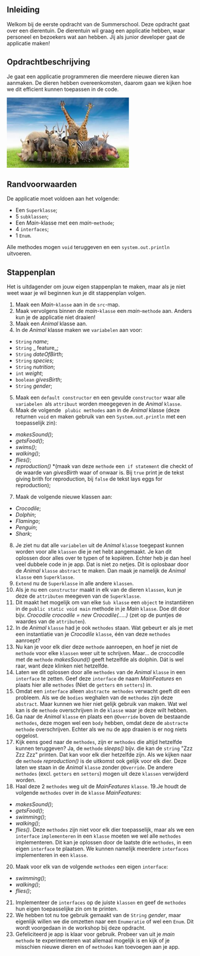 
## Inleiding

Welkom bij de eerste opdracht van de Summerschool. Deze opdracht gaat over een dierentuin. De dierentuin wil graag een applicatie hebben, waar personeel en bezoekers wat aan hebben. Jij als junior developer gaat de applicatie maken!

## Opdrachtbeschrijving

Je gaat een applicatie programmeren die meerdere nieuwe dieren kan aanmaken. De dieren hebben overeenkomsten, daarom gaan we kijken hoe we dit efficient kunnen toepassen in de code.

![Dierentuin!](./uploads/dieren.JPG)

## Randvoorwaarden

De applicatie moet voldoen aan het volgende:

- Een `Superklasse`;
- 5 `subklassen`;
- Een _Main_-klasse met een _main_-`methode`;
- 4 `interfaces`;
- 1 `Enum`.

Alle methodes mogen `void` teruggeven en een `system.out.println` uitvoeren.

## Stappenplan
Het is uitdagender om jouw eigen stappenplan te maken, maar als je niet weet waar je wil beginnen kun je dit stappenplan volgen.
1. Maak een _Main_-`klasse` aan in de `src`-map.
2. Maak vervolgens binnen de _main_-`klasse` een _main_-`methode` aan. Anders kun je de applicatie niet draaien!
3. Maak een _Animal_ klasse aan.
4. In de _Animal_ klasse maken we `variabelen` aan voor:
- `String` _name_;
- `String` _ feature_;
- `String` _dateOfBirth_;
- `String` _species_;
- `String` _nutrition_;
- `int` _weight_;
- `boolean` _givesBirth_;
- `String` _gender_;
5. Maak een `default constructor` en een gevulde `constructor` waar alle `variabelen `als `attribuut` worden meegegeven in de _Animal_ `klasse`.
6. Maak de volgende ` plubic methodes` aan in de _Animal_ klasse (deze returnen `void` en maken gebruik van een `System.out.println` met een toepasselijk zin):
- _makesSound()_;
- _getsFood()_;
- _swims()_;
- _walking()_;
- _flies()_;
- _reproduction()_ *(maak van deze `methode` een` if statement` die checkt of de waarde van _givesBirth_ waar of onwaar is. Bij `true` print je de tekst giving brith for reproduction, bij `false` de tekst lays eggs for reproduction);
7. Maak de volgende nieuwe klassen aan:
- _Crocodile_;
- _Dolphin_;
- _Flamingo_;
- _Penguin_;
- _Shark_;
8. Je ziet nu dat alle `variabelen` uit de _Animal_ `klasse` toegepast kunnen worden voor alle `klassen` die je net hebt aangemaakt. Je kan dit oplossen door alles over te typen of te kopiëren. Echter heb je dan heel veel dubbele code in je app. Dat is niet zo netjes. Dit is oplosbaar door de _Animal_ `klasse` `abstract` te maken. Dan maak je namelijk de _Animal_ `klasse` een `Superklasse`. 
9. `Extend` nu de `Superklasse` in alle andere `klassen`. 
10. Als je nu een `constructor` maakt in elk van de dieren `klassen`, kun je deze de `attributen` meegeven van de `Superklasse`.
11. Dit maakt het mogelijk om van elke `Sub klasse` een `object` te instantiëren in de `public static void main` methode in je _Main_ `klasse`. Doe dit door bijv. 
 _Crocodile crocodile = new Crocodile(.....)_ (zet op de puntjes de waardes van de `attributen`).
12. In de _Animal_ `klasse` had je ook `methodes` staan. Wat gebeurt er als je met een instantiatie van je _Crocodile_ `klasse`, één van deze `methodes` aanroept?
13. Nu kan je voor elk dier deze `methode` aanroepen, en hoef je niet de `methode` voor elke `klassen` weer uit te schrijven. Maar... de croccodile met de `methode` _makesSound()_ geeft hetzelfde als dolphin. Dát is wel raar, want deze klinken niet hetzelfde.
14. Laten we dit oplossen door alle `methodes` van de _Animal_ `klasse` in een `interface` te zetten. Geef deze `interface` de naam _MainFeatures_ en plaats hier alle `methodes` (Niet de `getters` en `setters`) in.
15. Omdat een `interface` alleen `abstracte methodes` verwacht geeft dit een probleem. Als we de `bodies` weghalen van de `methodes` zijn deze `abstract`. Maar kunnen we hier niet gelijk gebruik van maken. Wat wel kan is de `methode` overschrijven in de `klasse` waar je deze wilt hebben. 
16. Ga naar de _Animal_ `klasse` en plaats een `@Override` boven de bestaande `methodes`, deze mogen wel een `body` hebben, omdat deze de `abstracte methode` overschrijven. Echter als we nu de app draaien is er nog niets opgelost. 
17. Kijk eens goed naar de `methodes`, zijn er `methodes` die altijd hetzelfde kunnen teruggeven? Ja, de `methode` _sleeps()_ bijv. die kan de `string` "Zzz Zzz Zzz" printen. Dat kan voor elk dier hetzelfde zijn. Als we kijken naar de `methode` _reproduction()_ is de uitkomst ook gelijk voor elk dier. Deze laten we staan in de _Animal_ `klasse` zonder `@Override`. De andere `methodes` (excl. `getters` en `setters`) mogen uit deze `klassen` verwijderd worden. 
18. Haal deze 2 `methodes` weg uit de _MainFeatures_ `klasse`.
19.Je houdt de volgende `methodes` over in de `klasse` _MainFeatures_:
 - _makesSound()_;
 - _getsFood()_;
 - _swimming()_;
 - _walking()_;
 - _flies()_.
 Deze `methodes` zijn niet voor elk dier toepasselijk, maar als we een `interface` `implementeren` in een `klasse` moeten we wel alle `methodes` implementeren. Dit kan je oplossen door de laatste drie `methodes`, in een eigen `interface` te plaatsen. We kunnen namelijk meerdere `interfaces` implementeren in een `klasse`. 
 20. Maak voor elk van de volgende `methodes` een eigen `interface`:
 - _swimming()_;
 - _walking()_;
 - _flies()_;  
 21. Implementeer de `interfaces` op de juiste `klassen` en geef de `methodes` hun eigen toepasselijke zin om te printen.
22. We hebben tot nu toe gebruik gemaakt van de `String` _gender_, maar eigenlijk willen we die omzetten naar een `Enumeratie` of wel een `Enum`. Dit wordt voorgedaan in de workshop bij deze opdracht.  
 22. Gefeliciteerd je app is klaar voor gebruik. Probeer van uit je _main_ `methode` te experimenteren wat allemaal mogelijk is en kijk of je misschien nieuwe dieren en of `methodes` kan toevoegen aan je app.
